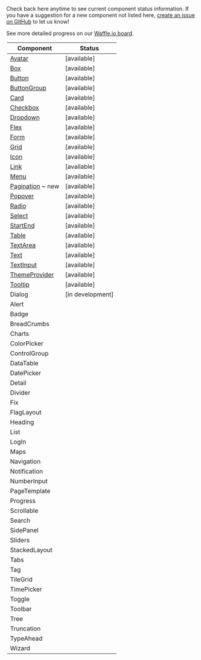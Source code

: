 Check back here anytime to see current component status information.
If you have a suggestion for a new component not listed here, [create an issue on GitHub](https://github.com/mineral-ui/mineral-ui/issues) to let us know!

See more detailed progress on our [Waffle.io board](https://waffle.io/mineral-ui/mineral-ui).

<Legend />

<!--
Labels:
  ~ new
  ~ experimental

Statuses:
  [available]
  [planned]
  [in development]
  [deprecated]
-->

| Component                                     | Status           |
|-----------------------------------------------|------------------|
| [Avatar](/components/avatar)                  | [available]      |
| [Box](/components/box)                        | [available]      |
| [Button](/components/button)                  | [available]      |
| [ButtonGroup](/components/button-group)       | [available]      |
| [Card](/components/card)                      | [available]      |
| [Checkbox](/components/checkbox)              | [available]      |
| [Dropdown](/components/dropdown)              | [available]      |
| [Flex](/components/flex)                      | [available]      |
| [Form](/components/form-field)                | [available]      |
| [Grid](/components/grid)                      | [available]      |
| [Icon](/components/icon)                      | [available]      |
| [Link](/components/link)                      | [available]      |
| [Menu](/components/menu)                      | [available]      |
| [Pagination](/components/pagination) ~ new    | [available]      |
| [Popover](/components/popover)                | [available]      |
| [Radio](/components/radio)                    | [available]      |
| [Select](/components/select)                  | [available]      |
| [StartEnd](/components/start-end)             | [available]      |
| [Table](/components/table)                    | [available]      |
| [TextArea](/components/text-area)             | [available]      |
| [Text](/components/text)                      | [available]      |
| [TextInput](/components/text-input)           | [available]      |
| [ThemeProvider](/components/theme-provider)   | [available]      |
| [Tooltip](/components/tooltip)                | [available]      |
| Dialog                                        | [in development] |
| Alert                                         |                  |
| Badge                                         |                  |
| BreadCrumbs                                   |                  |
| Charts                                        |                  |
| ColorPicker                                   |                  |
| ControlGroup                                  |                  |
| DataTable                                     |                  |
| DatePicker                                    |                  |
| Detail                                        |                  |
| Divider                                       |                  |
| Fix                                           |                  |
| FlagLayout                                    |                  |
| Heading                                       |                  |
| List                                          |                  |
| LogIn                                         |                  |
| Maps                                          |                  |
| Navigation                                    |                  |
| Notification                                  |                  |
| NumberInput                                   |                  |
| PageTemplate                                  |                  |
| Progress                                      |                  |
| Scrollable                                    |                  |
| Search                                        |                  |
| SidePanel                                     |                  |
| Sliders                                       |                  |
| StackedLayout                                 |                  |
| Tabs                                          |                  |
| Tag                                           |                  |
| TileGrid                                      |                  |
| TimePicker                                    |                  |
| Toggle                                        |                  |
| Toolbar                                       |                  |
| Tree                                          |                  |
| Truncation                                    |                  |
| TypeAhead                                     |                  |
| Wizard                                        |                  |
